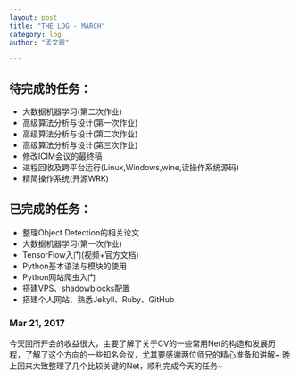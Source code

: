 ```yaml
---
layout: post
title: "THE LOG - MARCH"       
category: log
author: "孟文霞"

---
```

  
## 待完成的任务：   
* 大数据机器学习(第二次作业)
* 高级算法分析与设计(第一次作业)
* 高级算法分析与设计(第二次作业)
* 高级算法分析与设计(第三次作业)
* 修改ICIM会议的最终稿
* 进程回收及跨平台运行(Linux,Windows,wine,读操作系统源码)
* 精简操作系统(开源WRK)


## 已完成的任务：  
* 整理Object Detection的相关论文
* 大数据机器学习(第一次作业)
* TensorFlow入门(视频+官方文档)
* Python基本语法与模块的使用
* Python网站爬虫入门
* 搭建VPS、shadowblocks配置
* 搭建个人网站、熟悉Jekyll、Ruby、GitHub     
     
        
### Mar 21, 2017    
今天回所开会的收益很大，主要了解了关于CV的一些常用Net的构造和发展历程，了解了这个方向的一些知名会议，尤其要感谢两位师兄的精心准备和讲解~ 晚上回来大致整理了几个比较关键的Net，顺利完成今天的任务~ 


